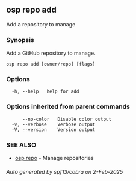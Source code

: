 ## osp repo add

Add a repository to manage

### Synopsis

Add a GitHub repository to manage.

```
osp repo add [owner/repo] [flags]
```

### Options

```
  -h, --help   help for add
```

### Options inherited from parent commands

```
      --no-color   Disable color output
  -v, --verbose    Verbose output
  -V, --version    Version output
```

### SEE ALSO

* [osp repo](osp_repo.md)	 - Manage repositories

###### Auto generated by spf13/cobra on 2-Feb-2025
